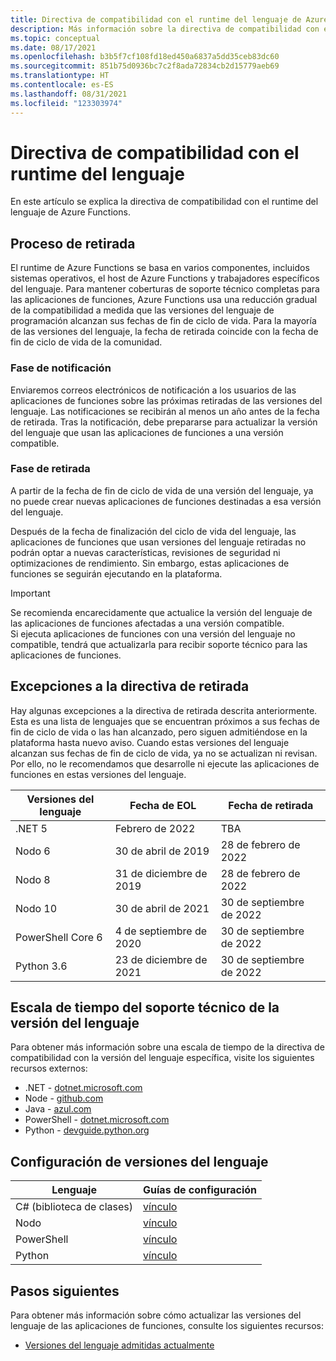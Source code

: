 ```yaml
---
title: Directiva de compatibilidad con el runtime del lenguaje de Azure Functions
description: Más información sobre la directiva de compatibilidad con el runtime del lenguaje de Azure Functions
ms.topic: conceptual
ms.date: 08/17/2021
ms.openlocfilehash: b3b5f7cf108fd18ed450a6837a5dd35ceb83dc60
ms.sourcegitcommit: 851b75d0936bc7c2f8ada72834cb2d15779aeb69
ms.translationtype: HT
ms.contentlocale: es-ES
ms.lasthandoff: 08/31/2021
ms.locfileid: "123303974"
---
```

# <a name="language-runtime-support-policy"></a>Directiva de compatibilidad con el runtime del lenguaje

En este artículo se explica la directiva de compatibilidad con el runtime del lenguaje de Azure Functions. 

## <a name="retirement-process"></a>Proceso de retirada

El runtime de Azure Functions se basa en varios componentes, incluidos sistemas operativos, el host de Azure Functions y trabajadores específicos del lenguaje. Para mantener coberturas de soporte técnico completas para las aplicaciones de funciones, Azure Functions usa una reducción gradual de la compatibilidad a medida que las versiones del lenguaje de programación alcanzan sus fechas de fin de ciclo de vida. Para la mayoría de las versiones del lenguaje, la fecha de retirada coincide con la fecha de fin de ciclo de vida de la comunidad. 

### <a name="notification-phase"></a>Fase de notificación

Enviaremos correos electrónicos de notificación a los usuarios de las aplicaciones de funciones sobre las próximas retiradas de las versiones del lenguaje. Las notificaciones se recibirán al menos un año antes de la fecha de retirada. Tras la notificación, debe prepararse para actualizar la versión del lenguaje que usan las aplicaciones de funciones a una versión compatible.

### <a name="retirement-phase"></a>Fase de retirada

A partir de la fecha de fin de ciclo de vida de una versión del lenguaje, ya no puede crear nuevas aplicaciones de funciones destinadas a esa versión del lenguaje.

Después de la fecha de finalización del ciclo de vida del lenguaje, las aplicaciones de funciones que usan versiones del lenguaje retiradas no podrán optar a nuevas características, revisiones de seguridad ni optimizaciones de rendimiento. Sin embargo, estas aplicaciones de funciones se seguirán ejecutando en la plataforma. 

> [!IMPORTANT]
>Se recomienda encarecidamente que actualice la versión del lenguaje de las aplicaciones de funciones afectadas a una versión compatible.   
>Si ejecuta aplicaciones de funciones con una versión del lenguaje no compatible, tendrá que actualizarla para recibir soporte técnico para las aplicaciones de funciones.


## <a name="retirement-policy-exceptions"></a>Excepciones a la directiva de retirada

Hay algunas excepciones a la directiva de retirada descrita anteriormente. Esta es una lista de lenguajes que se encuentran próximos a sus fechas de fin de ciclo de vida o las han alcanzado, pero siguen admitiéndose en la plataforma hasta nuevo aviso. Cuando estas versiones del lenguaje alcanzan sus fechas de fin de ciclo de vida, ya no se actualizan ni revisan. Por ello, no le recomendamos que desarrolle ni ejecute las aplicaciones de funciones en estas versiones del lenguaje.

|Versiones del lenguaje                        |Fecha de EOL         |Fecha de retirada|
|-----------------------------------------|-----------------|----------------|
|.NET 5|Febrero de 2022|TBA|
|Nodo 6|30 de abril de 2019|28 de febrero de 2022| 
|Nodo 8|31 de diciembre de 2019|28 de febrero de 2022| 
|Nodo 10|30 de abril de 2021|30 de septiembre de 2022| 
|PowerShell Core 6| 4 de septiembre de 2020|30 de septiembre de 2022|
|Python 3.6 |23 de diciembre de 2021|30 de septiembre de 2022| 
 

## <a name="language-version-support-timeline"></a>Escala de tiempo del soporte técnico de la versión del lenguaje

Para obtener más información sobre una escala de tiempo de la directiva de compatibilidad con la versión del lenguaje específica, visite los siguientes recursos externos:
* .NET - [dotnet.microsoft.com](https://dotnet.microsoft.com/platform/support/policy/dotnet-core)
* Node - [github.com](https://github.com/nodejs/Release#release-schedule)
* Java - [azul.com](https://www.azul.com/products/azul-support-roadmap/)
* PowerShell - [dotnet.microsoft.com](/powershell/scripting/powershell-support-lifecycle?view=powershell-7.1&preserve-view=true#powershell-releases-end-of-life)
* Python - [devguide.python.org](https://devguide.python.org/#status-of-python-branches)

## <a name="configuring-language-versions"></a>Configuración de versiones del lenguaje

|Lenguaje                         | Guías de configuración         |
|-----------------------------------------|-----------------|
|C# (biblioteca de clases) |[vínculo](./functions-dotnet-class-library.md#supported-versions)|
|Nodo |[vínculo](./functions-reference-node.md#setting-the-node-version)|
|PowerShell |[vínculo](./functions-reference-powershell.md#changing-the-powershell-version)|
|Python |[vínculo](./functions-reference-python.md#python-version)|
 

## <a name="next-steps"></a>Pasos siguientes

Para obtener más información sobre cómo actualizar las versiones del lenguaje de las aplicaciones de funciones, consulte los siguientes recursos:


+ [Versiones del lenguaje admitidas actualmente](./supported-languages.md#languages-by-runtime-version)
